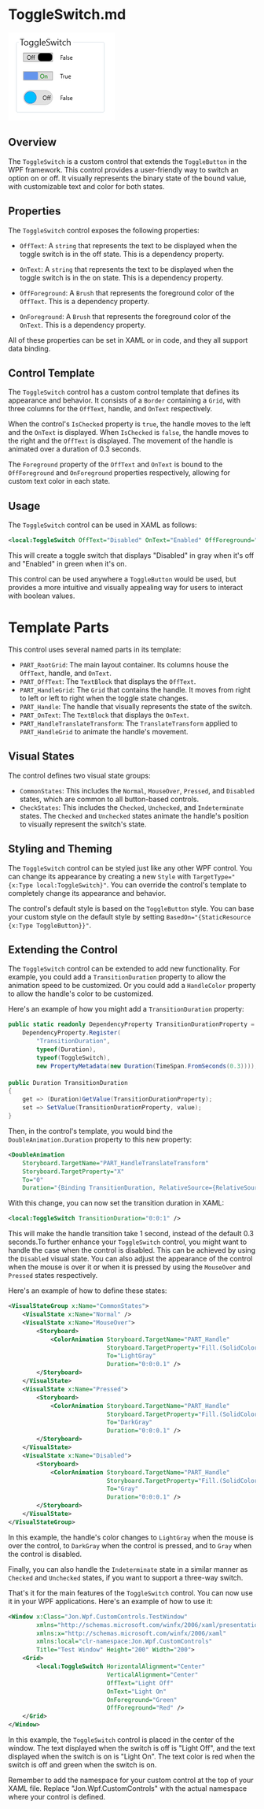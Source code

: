 ﻿# ToggleSwitch.md

![ToggleSwitch](https://github.com/LittleBigSalino/Jon.Wpf.CustomControls/blob/master/images/ToggleSwitch.png?raw=true)

## Overview

The `ToggleSwitch` is a custom control that extends the `ToggleButton` in the WPF framework. This control provides a user-friendly way to switch an option on or off. It visually represents the binary state of the bound value, with customizable text and color for both states.

## Properties

The `ToggleSwitch` control exposes the following properties:

- `OffText`: A `string` that represents the text to be displayed when the toggle switch is in the off state. This is a dependency property.

- `OnText`: A `string` that represents the text to be displayed when the toggle switch is in the on state. This is a dependency property.

- `OffForeground`: A `Brush` that represents the foreground color of the `OffText`. This is a dependency property.

- `OnForeground`: A `Brush` that represents the foreground color of the `OnText`. This is a dependency property.

All of these properties can be set in XAML or in code, and they all support data binding.

## Control Template

The `ToggleSwitch` control has a custom control template that defines its appearance and behavior. It consists of a `Border` containing a `Grid`, with three columns for the `OffText`, handle, and `OnText` respectively.

When the control's `IsChecked` property is `true`, the handle moves to the left and the `OnText` is displayed. When `IsChecked` is `false`, the handle moves to the right and the `OffText` is displayed. The movement of the handle is animated over a duration of 0.3 seconds.

The `Foreground` property of the `OffText` and `OnText` is bound to the `OffForeground` and `OnForeground` properties respectively, allowing for custom text color in each state.

## Usage

The `ToggleSwitch` control can be used in XAML as follows:

```xml
<local:ToggleSwitch OffText="Disabled" OnText="Enabled" OffForeground="Gray" OnForeground="Green" />
```

This will create a toggle switch that displays "Disabled" in gray when it's off and "Enabled" in green when it's on.

This control can be used anywhere a `ToggleButton` would be used, but provides a more intuitive and visually appealing way for users to interact with boolean values.
# Template Parts

This control uses several named parts in its template:

- `PART_RootGrid`: The main layout container. Its columns house the `OffText`, handle, and `OnText`.
- `PART_OffText`: The `TextBlock` that displays the `OffText`.
- `PART_HandleGrid`: The `Grid` that contains the handle. It moves from right to left or left to right when the toggle state changes.
- `PART_Handle`: The handle that visually represents the state of the switch.
- `PART_OnText`: The `TextBlock` that displays the `OnText`.
- `PART_HandleTranslateTransform`: The `TranslateTransform` applied to `PART_HandleGrid` to animate the handle's movement.

## Visual States

The control defines two visual state groups:

- `CommonStates`: This includes the `Normal`, `MouseOver`, `Pressed`, and `Disabled` states, which are common to all button-based controls.
- `CheckStates`: This includes the `Checked`, `Unchecked`, and `Indeterminate` states. The `Checked` and `Unchecked` states animate the handle's position to visually represent the switch's state.

## Styling and Theming

The `ToggleSwitch` control can be styled just like any other WPF control. You can change its appearance by creating a new `Style` with `TargetType="{x:Type local:ToggleSwitch}"`. You can override the control's template to completely change its appearance and behavior.

The control's default style is based on the `ToggleButton` style. You can base your custom style on the default style by setting `BasedOn="{StaticResource {x:Type ToggleButton}}"`.

## Extending the Control

The `ToggleSwitch` control can be extended to add new functionality. For example, you could add a `TransitionDuration` property to allow the animation speed to be customized. Or you could add a `HandleColor` property to allow the handle's color to be customized.

Here's an example of how you might add a `TransitionDuration` property:

```csharp
public static readonly DependencyProperty TransitionDurationProperty =
    DependencyProperty.Register(
        "TransitionDuration",
        typeof(Duration),
        typeof(ToggleSwitch),
        new PropertyMetadata(new Duration(TimeSpan.FromSeconds(0.3))));

public Duration TransitionDuration
{
    get => (Duration)GetValue(TransitionDurationProperty);
    set => SetValue(TransitionDurationProperty, value);
}
```

Then, in the control's template, you would bind the `DoubleAnimation.Duration` property to this new property:

```xml
<DoubleAnimation
    Storyboard.TargetName="PART_HandleTranslateTransform"
    Storyboard.TargetProperty="X"
    To="0"
    Duration="{Binding TransitionDuration, RelativeSource={RelativeSource TemplatedParent}}" />
```

With this change, you can now set the transition duration in XAML:

```xml
<local:ToggleSwitch TransitionDuration="0:0:1" />
```

This will make the handle transition take 1 second, instead of the default 0.3 seconds.To further enhance your `ToggleSwitch` control, you might want to handle the case when the control is disabled. This can be achieved by using the `Disabled` visual state. You can also adjust the appearance of the control when the mouse is over it or when it is pressed by using the `MouseOver` and `Pressed` states respectively.

Here's an example of how to define these states:

```xml
<VisualStateGroup x:Name="CommonStates">
    <VisualState x:Name="Normal" />
    <VisualState x:Name="MouseOver">
        <Storyboard>
            <ColorAnimation Storyboard.TargetName="PART_Handle"
                            Storyboard.TargetProperty="Fill.(SolidColorBrush.Color)"
                            To="LightGray"
                            Duration="0:0:0.1" />
        </Storyboard>
    </VisualState>
    <VisualState x:Name="Pressed">
        <Storyboard>
            <ColorAnimation Storyboard.TargetName="PART_Handle"
                            Storyboard.TargetProperty="Fill.(SolidColorBrush.Color)"
                            To="DarkGray"
                            Duration="0:0:0.1" />
        </Storyboard>
    </VisualState>
    <VisualState x:Name="Disabled">
        <Storyboard>
            <ColorAnimation Storyboard.TargetName="PART_Handle"
                            Storyboard.TargetProperty="Fill.(SolidColorBrush.Color)"
                            To="Gray"
                            Duration="0:0:0.1" />
        </Storyboard>
    </VisualState>
</VisualStateGroup>
```

In this example, the handle's color changes to `LightGray` when the mouse is over the control, to `DarkGray` when the control is pressed, and to `Gray` when the control is disabled.

Finally, you can also handle the `Indeterminate` state in a similar manner as `Checked` and `Unchecked` states, if you want to support a three-way switch.

That's it for the main features of the `ToggleSwitch` control. You can now use it in your WPF applications. Here's an example of how to use it:

```xml
<Window x:Class="Jon.Wpf.CustomControls.TestWindow"
        xmlns="http://schemas.microsoft.com/winfx/2006/xaml/presentation"
        xmlns:x="http://schemas.microsoft.com/winfx/2006/xaml"
        xmlns:local="clr-namespace:Jon.Wpf.CustomControls"
        Title="Test Window" Height="200" Width="200">
    <Grid>
        <local:ToggleSwitch HorizontalAlignment="Center"
                            VerticalAlignment="Center"
                            OffText="Light Off"
                            OnText="Light On"
                            OnForeground="Green"
                            OffForeground="Red" />
    </Grid>
</Window>
```

In this example, the `ToggleSwitch` control is placed in the center of the window. The text displayed when the switch is off is "Light Off", and the text displayed when the switch is on is "Light On". The text color is red when the switch is off and green when the switch is on.

Remember to add the namespace for your custom control at the top of your XAML file. Replace "Jon.Wpf.CustomControls" with the actual namespace where your control is defined.